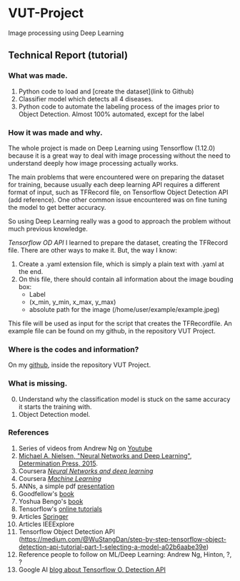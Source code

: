 # VUT-Project
Image processing using Deep Learning

## Technical Report (tutorial)

### What was made.

1. Python code to load and [create the dataset](link to Github)
2. Classifier model which detects all 4 diseases.
3. Python code to automate the labeling process of the images prior to Object Detection. Almost 100% automated, except for the label


### How it was made and why.

The whole project is made on Deep Learning using Tensorflow (1.12.0) because it is a great way to deal with image processing without the need to understand deeply how image processing actually works. 

The main problems that were encountered were on preparing the dataset for training, because usually each deep learning API requires a different format of input, such as TFRecord file, on Tensorflow Object Detection API (add reference). One other common issue encountered was on fine tuning the model to get better accuracy.

So using Deep Learning really was a good to approach the problem without much previous knowledge.

*Tensorflow OD API*
I learned to prepare the dataset, creating the TFRecord file.
There are other ways to make it. But, the way I know:

1. Create a .yaml extension file, which is simply a plain text with .yaml at the end.
2. On this file, there should contain all information about the image bouding box:
    * Label
    * (x_min, y_min, x_max, y_max)
    * absolute path for the image (/home/user/example/example.jpeg)

This file will be used as input for the script that creates the TFRecordfile.
An example file can be found on my github, in the repository VUT Project.

### Where is the codes and information?
On my [github](https://github.com/Caduunb), inside the repository VUT Project.

### What is missing.

0. Understand why the classification model is stuck on the same accuracy it starts the training with.
1. Object Detection model.

### References
1. Series of videos from Andrew Ng on [Youtube](https://www.youtube.com/playlist?list=PLkDaE6sCZn6Ec-XTbcX1uRg2_u4xOEky0)
2. [Michael A. Nielsen, "Neural Networks and Deep Learning", Determination Press, 2015](http://neuralnetworksanddeeplearning.com/). 
3. Coursera [*Neural Networks and deep learning*](https://www.coursera.org/learn/neural-networks-deep-learning)
4. Coursera [*Machine Learning*](https://www.coursera.org/learn/machine-learning/home/welcome)
5. ANNs, a simple pdf [presentation](http://pages.cs.wisc.edu/~dpage/cs760/ANNs.pdf)
6. Goodfellow's [book](http://www.deeplearningbook.org/)
7. Yoshua Bengo's [book](http://www.iro.umontreal.ca/~bengioy/papers/ftml_book.pdf)
8. Tensorflow's [online tutorials](https://www.tensorflow.org/tutorials/)
9. Articles [Springer](https://link.springer.com/)
10. Articles IEEExplore
11. Tensorflow Object Detection API (https://medium.com/@WuStangDan/step-by-step-tensorflow-object-detection-api-tutorial-part-1-selecting-a-model-a02b6aabe39e)
13. Reference people to follow on ML/Deep Learning: Andrew Ng, Hinton, ?, ?
14. Google AI [blog about Tensorflow O. Detection API](https://ai.googleblog.com/2017/06/supercharge-your-computer-vision-models.html)
